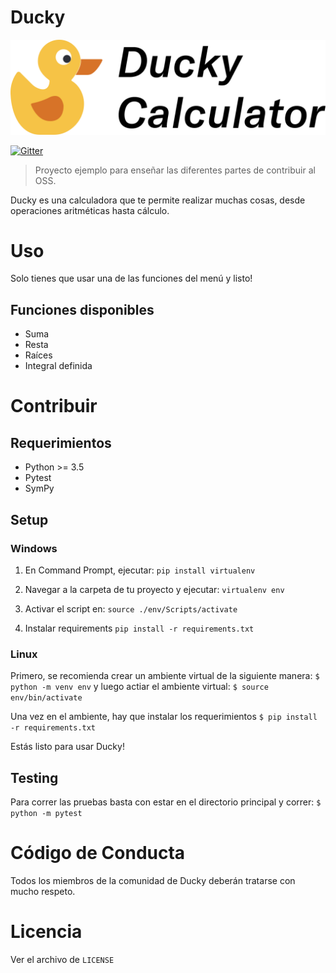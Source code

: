 # Ducky

![Ducky](./static/logo.svg)

[![Gitter](https://badges.gitter.im/ducky-calculator/community.svg)](https://gitter.im/ducky-calculator/community?utm_source=badge&utm_medium=badge&utm_campaign=pr-badge)

> Proyecto ejemplo para enseñar las diferentes partes de contribuir al OSS.

Ducky es una calculadora que te permite realizar muchas cosas, desde operaciones aritméticas hasta cálculo.

# Uso

Solo tienes que usar una de las funciones del menú y listo!

## Funciones disponibles

* Suma
* Resta
* Raíces
* Integral definida

# Contribuir

## Requerimientos

* Python >= 3.5
* Pytest
* SymPy

## Setup

### Windows

1. En Command Prompt, ejecutar:
`pip install virtualenv`

2. Navegar a la carpeta de tu proyecto y ejecutar:
`virtualenv env`

3. Activar el script en:
`source ./env/Scripts/activate`

4. Instalar requirements
`pip install -r requirements.txt`

### Linux

Primero, se recomienda crear un ambiente virtual de la siguiente manera:
`$ python -m venv env`
y luego actiar el ambiente virtual:
`$ source env/bin/activate`

Una vez en el ambiente, hay que instalar los requerimientos
`$ pip install -r requirements.txt`

Estás listo para usar Ducky!

## Testing

Para correr las pruebas basta con estar en el directorio principal y correr:
`$ python -m pytest`

# Código de Conducta

Todos los miembros de la comunidad de Ducky deberán tratarse con mucho respeto.

# Licencia
Ver el archivo de `LICENSE`
